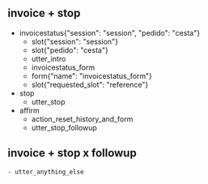 ## invoice + stop
* invoicestatus{"session": "session", "pedido": "cesta"}
    - slot{"session": "session"}
    - slot{"pedido": "cesta"}
    - utter_intro
    - invoicestatus_form
    - form{"name": "invoicestatus_form"}
    - slot{"requested_slot": "reference"}
* stop
    - utter_stop
* affirm
    - action_reset_history_and_form
    - utter_stop_followup

## invoice + stop x followup
    - utter_anything_else